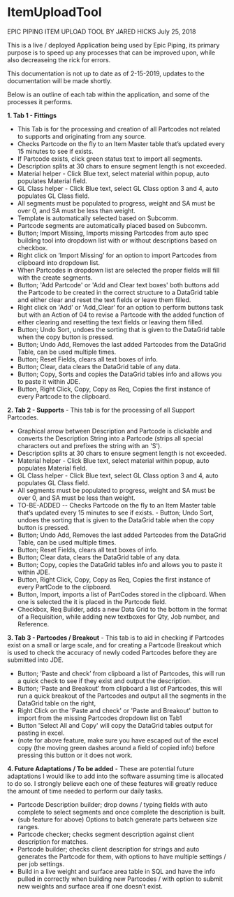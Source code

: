 # ItemUploadTool


EPIC PIPING
ITEM UPLOAD TOOL
BY JARED HICKS
July 25, 2018

This is a live / deployed Application being used by Epic Piping, its primary purpose is to speed up any processes that can be improved upon, while also decreaseing the rick for errors.

This documentation is not up to date as of 2-15-2019, updates to the documentation will be made shortly.

Below is an outline of each tab within the application, and some of the processes it performs.


**1.	Tab 1 - Fittings**
  - This Tab is for the processing and creation of all Partcodes not related to supports and originating from any source.	
- Checks Partcode on the fly to an Item Master table that’s updated every 15 minutes to see if exists.
-	If Partcode exists, click green status text to import all segments.
-	Description splits at 30 chars to ensure segment length is not exceeded.
-	Material helper - Click Blue text, select material within popup, auto populates Material field.
-	GL Class helper - Click Blue text, select GL Class option 3 and 4, auto populates GL Class field.
-	All segments must be populated to progress, weight and SA must be over 0, and SA must be less than weight.
-	Template is automatically selected based on Subcomm.
-	Partcode segments are automatically placed based on Subcomm.
-	Button; Import Missing, Imports missing Partcodes from auto spec building tool into dropdown list with or without descriptions based on checkbox.
-	Right click on ‘Import Missing’ for an option to import Partcodes from clipboard into dropdown list.
-	When Partcodes in dropdown list are selected the proper fields will fill with the create segments.
-	Button; 'Add Partcode' or 'Add and Clear text boxes' both buttons add the Partcode to be created in the correct structure to a DataGrid table and either clear and reset the text fields or leave them filled.
-	Right click on 'Add' or 'Add_Clear' for an option to perform buttons task but with an Action of 04 to revise a Partcode with the added function of either clearing and resetting the text fields or leaving them filled.
-	Button; Undo Sort, undoes the sorting that is given to the DataGrid table when the copy button is pressed.
-	Button; Undo Add, Removes the last added Partcodes from the DataGrid Table, can be used multiple times.
-	Button; Reset Fields, clears all text boxes of info.
-	Button; Clear, data clears the DataGrid table of any data.
-	Button; Copy, Sorts and copies the DataGrid tables info and allows you to paste it within JDE.
-	Button, Right Click, Copy, Copy as Req, Copies the first instance of every Partcode to the clipboard.


**2.	Tab 2 - Supports**
	- This tab is for the processing of all Support Partcodes.
-	Graphical arrow between Description and Partcode is clickable and converts the Description String into a Partcode (strips all special characters out and prefixes the string with an 'S').
-	Description splits at 30 chars to ensure segment length is not exceeded.
-	Material helper - Click Blue text, select material within popup, auto populates Material field.
-	GL Class helper - Click Blue text, select GL Class option 3 and 4, auto populates GL Class field.
-	All segments must be populated to progress, weight and SA must be over 0, and SA must be less than weight.
-	TO-BE-ADDED -- Checks Partcode on the fly to an Item Master table that’s updated every 15 minutes to see if exists.	-	Button; Undo Sort, undoes the sorting that is given to the DataGrid table when the copy button is pressed.
-	Button; Undo Add, Removes the last added Partcodes from the DataGrid Table, can be used multiple times.
-	Button; Reset Fields, clears all text boxes of info.
-	Button; Clear data, clears the DataGrid table of any data.
-	Button; Copy, copies the DataGrid tables info and allows you to paste it within JDE.
-	Button, Right Click, Copy, Copy as Req, Copies the first instance of every PartCode to the clipboard.
-	Button, Import, imports a list of PartCodes stored in the clipboard. When one is selected the it is placed in the Partcode field.
-	Checkbox, Req Builder, adds a new Data Grid to the bottom in the format of a Requisition, while adding new textboxes for Qty, Job number, and Reference.


**3.	Tab 3 - Partcodes / Breakout**
	- This tab is to aid in checking if Partcodes exist on a small or large scale, and for creating a Partcode Breakout which is used to check the accuracy of newly coded Partcodes before they are submitted into JDE.
-	Button; ‘Paste and check’ from clipboard a list of Partcodes, this will run a quick check to see if they exist and output the description.
-	Button; ‘Paste and Breakout’ from clipboard a list of Partcodes, this will run a quick breakout of the Partcodes and output all the segments in the DataGrid table on the right,
-	Right Click on the 'Paste and check' or 'Paste and Breakout' button to import from the missing Partcodes dropdown list on Tab1
-	Button 'Select All and Copy' will copy the DataGrid tables output for pasting in excel.
-	(note for above feature, make sure you have escaped out of the excel copy (the moving green dashes around a field of copied info) before pressing this button or it does not work.



**4.	Future Adaptations / To be added**
	-	These are potential future adaptations I would like to add into the software assuming time is allocated to do so. I strongly believe each one of these features will greatly reduce the amount of time needed to perform our daily tasks.	
-	Partcode Description builder; drop downs / typing fields with auto complete to select segments and once complete the description is built.
-	(sub feature for above) Options to batch generate parts between size ranges.
-	Partcode checker; checks segment description against client description for matches.
-	Partcode builder; checks client description for strings and auto generates the Partcode for them, with options to have multiple settings / per job settings.
-	Build in a live weight and surface area table in SQL and have the info pulled in correctly when building new Partcodes / with option to submit new weights and surface area if one doesn’t exist.
